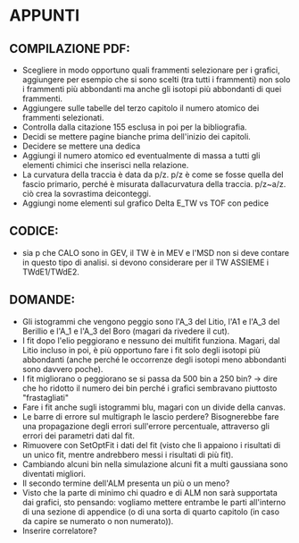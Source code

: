 # APPUNTI

## COMPILAZIONE PDF:

- Scegliere in modo opportuno quali frammenti selezionare per i grafici, aggiungere per esempio che si sono scelti (tra tutti i frammenti) non solo i frammenti più abbondanti ma anche gli isotopi più abbondanti di quei frammenti.
- Aggiungere sulle tabelle del terzo capitolo il numero atomico dei frammenti selezionati.
- Controlla dalla citazione 155 esclusa in poi per la bibliografia.
- Decidi se mettere pagine bianche prima dell'inizio dei capitoli.
- Decidere se mettere una dedica
- Aggiungi il numero atomico ed eventualmente di massa a tutti gli elementi chimici che inserisci nella relazione.
- La curvatura della traccia è data da p/z. p/z è come se fosse quella del fascio primario, perché è misurata dallacurvatura della traccia. p/z~a/z. ciò crea la sovrastima deiconteggi.
- Aggiungi nome elementi sul grafico Delta E_TW vs TOF con pedice

## CODICE:

- sia p che CALO sono in GEV, il TW è in MEV e l'MSD non si deve contare in questo tipo di analisi. si devono considerare per il TW ASSIEME i TWdE1/TWdE2.

## DOMANDE:

- Gli istogrammi che vengono peggio sono l'A_3 del Litio, l'A1 e l'A_3 del Berillio e l'A_1 e l'A_3 del Boro (magari da rivedere il cut).
- I fit dopo l'elio peggiorano e nessuno dei multifit funziona. Magari, dal Litio incluso in poi, è più opportuno fare i fit solo degli isotopi più abbondanti (anche perché le occorrenze degli isotopi meno abbondanti sono davvero poche).
- I fit migliorano o peggiorano se si passa da 500 bin a 250 bin? -> dire che ho ridotto il numero dei bin perché i grafici sembravano piuttosto "frastagliati"
- Fare i fit anche sugli istogrammi blu, magari con un divide della canvas.
- Le barre di errore sul multigraph le lascio perdere? Bisognerebbe fare una propagazione degli errori sull'errore percentuale, attraverso gli errori dei parametri dati dal fit.
- Rimuovere con SetOptFit i dati del fit (visto che lì appaiono i risultati di un unico fit, mentre andrebbero messi i risultati di più fit).
- Cambiando alcuni bin nella simulazione alcuni fit a multi gaussiana sono diventati migliori.
- Il secondo termine dell'ALM presenta un più o un meno?
- Visto che la parte di minimo chi quadro e di ALM non sarà supportata dai grafici, sto pensando: vogliamo mettere entrambe le parti all'interno di una sezione di appendice (o di una sorta di quarto capitolo (in caso da capire se numerato o non numerato)).
- Inserire correlatore?